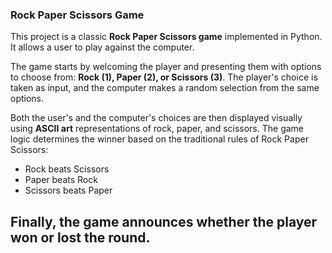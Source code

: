 ### Rock Paper Scissors Game

This project is a classic **Rock Paper Scissors game** implemented in Python. It allows a user to play against the computer.

The game starts by welcoming the player and presenting them with options to choose from: **Rock (1), Paper (2), or Scissors (3)**. The player's choice is taken as input, and the computer makes a random selection from the same options.

Both the user's and the computer's choices are then displayed visually using **ASCII art** representations of rock, paper, and scissors. The game logic determines the winner based on the traditional rules of Rock Paper Scissors:

* Rock beats Scissors
* Paper beats Rock
* Scissors beats Paper

Finally, the game announces whether the player **won or lost** the round.
---
